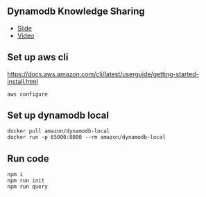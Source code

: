 ## Dynamodb Knowledge Sharing
- [Slide](https://docs.google.com/presentation/d/1GX2dxHTsok3OhC6wYEbQi-YoLTzTIXjp141ICED3r8Y/edit?usp=sharing)
- [Video](https://www.youtube.com/watch?v=yv6zAbYKdAg)

## Set up aws cli
https://docs.aws.amazon.com/cli/latest/userguide/getting-started-install.html
```
aws configure
```

## Set up dynamodb local
```
docker pull amazon/dynamodb-local
docker run -p 65000:8000 --rm amazon/dynamodb-local
```

## Run code
```
npm i
npm run init
npm run query
```
